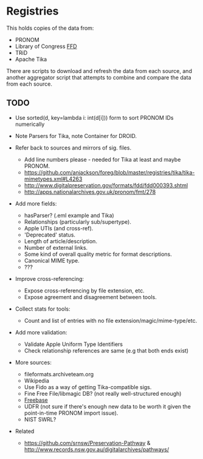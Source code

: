 Registries
==========

This holds copies of the data from:

* PRONOM
* Library of Congress [FFD](http://www.digitalpreservation.gov/formats/fdd/fdd_xml_info.shtml)
* TRiD
* Apache Tika

There are scripts to download and refresh the data from each source, and another aggregator script that attempts to combine and compare the data from each source.


TODO
----

* Use sorted(d, key=lambda i: int(d[i])) form to sort PRONOM IDs numerically
* Note Parsers for Tika, note Container for DROID.
* Refer back to sources and mirrors of sig. files.
    * Add line numbers please - needed for Tika at least and maybe PRONOM.
    * https://github.com/anjackson/foreg/blob/master/registries/tika/tika-mimetypes.xml#L4263
    * http://www.digitalpreservation.gov/formats/fdd/fdd000393.shtml
    * http://apps.nationalarchives.gov.uk/pronom/fmt/278
* Add more fields:
    * hasParser? (.eml example and Tika)
    * Relationships (particularly sub/supertype).
    * Apple UTIs (and cross-ref).
    * 'Deprecated' status.
    * Length of article/description.
    * Number of external links.
    * Some kind of overall quality metric for format descriptions.
    * Canonical MIME type.
    * ???
* Improve cross-referencing:
    * Expose cross-referencing by file extension, etc.
    * Expose agreement and disagreement between tools.
* Collect stats for tools:
    * Count and list of entries with no file extension/magic/mime-type/etc.
* Add more validation:
    * Validate Apple Uniform Type Identifiers
    * Check relationship references are same (e.g that both ends exist)
* More sources:
	* fileformats.archiveteam.org
	* Wikipedia
	* Use Fido as a way of getting Tika-compatible sigs.
	* Fine Free File/libmagic DB? (not really well-structured enough)
	* [Freebase](https://www.freebase.com/query?autorun=1&q=[{%22id%22:null,%22name%22:null,%22type%22:%22/computer/file_format%22}])
	* UDFR (not sure if there's enough new data to be worth it given the point-in-time PRONOM import issue).
	* NIST SWRL?

* Related
    * https://github.com/srnsw/Preservation-Pathway & http://www.records.nsw.gov.au/digitalarchives/pathways/